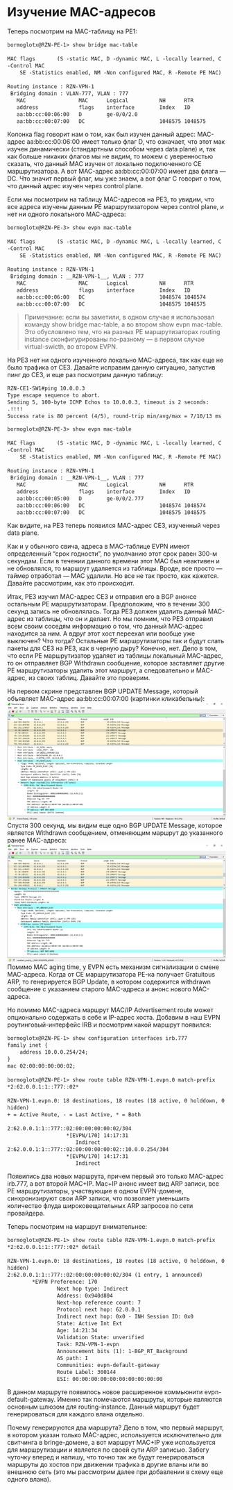 # Изучение MAC-адресов

Теперь посмотрим на MAC-таблицу на PE1:

```text
bormoglotx@RZN-PE-1> show bridge mac-table

MAC flags       (S -static MAC, D -dynamic MAC, L -locally learned, C -Control MAC
    SE -Statistics enabled, NM -Non configured MAC, R -Remote PE MAC)

Routing instance : RZN-VPN-1
 Bridging domain : VLAN-777, VLAN : 777
   MAC                 MAC      Logical          NH      RTR
   address             flags    interface        Index   ID
   aa:bb:cc:00:06:00   D        ge-0/0/2.0
   aa:bb:cc:00:07:00   DC                        1048575 1048575
```

Колонка flag говорит нам о том, как был изучен данный адрес: MAC-адрес aa:bb:cc:00:06:00 имеет только флаг D, что означает, что этот мак изучен динамически \(стандартным способом через data plane\) и, так как больше никаких флагов мы не видим, то можем с уверенностью сказать, что данный MAC изучен от локально подключенного CE маршрутизатора. А вот MAC-адрес aa:bb:cc:00:07:00 имеет два флага — DC. Что значит первый флаг, мы уже знаем, а вот флаг С говорит о том, что данный адрес изучен через control plane.

Если мы посмотрим на таблицу MAC-адресов на PE3, то увидим, что все адреса изучены данным PE маршрутизатором через control plane, и нет ни одного локального MAC-адреса:

```text
bormoglotx@RZN-PE-3> show evpn mac-table

MAC flags       (S -static MAC, D -dynamic MAC, L -locally learned, C -Control MAC
    SE -Statistics enabled, NM -Non configured MAC, R -Remote PE MAC)

Routing instance : RZN-VPN-1
 Bridging domain : __RZN-VPN-1__, VLAN : 777
   MAC                 MAC      Logical          NH      RTR
   address             flags    interface        Index   ID
   aa:bb:cc:00:06:00   DC                        1048574 1048574
   aa:bb:cc:00:07:00   DC                        1048575 1048575
```

> Примечание: если вы заметили, в одном случае я использовал команду show bridge mac-table, а во втором show evpn mac-table. Это обусловлено тем, что на разных PE маршрутизаторах routing instance сконфигурированы по-разному — в первом случае virtual-swicth, во втором EVPN.

На PE3 нет ни одного изученного локально MAC-адреса, так как еще не было трафика от CE3. Давайте исправим данную ситуацию, запустив пинг до CE3, и еще раз посмотрим данную таблицу:

```text
RZN-CE1-SW1#ping 10.0.0.3
Type escape sequence to abort.
Sending 5, 100-byte ICMP Echos to 10.0.0.3, timeout is 2 seconds:
.!!!!
Success rate is 80 percent (4/5), round-trip min/avg/max = 7/10/13 ms
```

```text
bormoglotx@RZN-PE-3> show evpn mac-table

MAC flags       (S -static MAC, D -dynamic MAC, L -locally learned, C -Control MAC
    SE -Statistics enabled, NM -Non configured MAC, R -Remote PE MAC)

Routing instance : RZN-VPN-1
 Bridging domain : __RZN-VPN-1__, VLAN : 777
   MAC                 MAC      Logical          NH      RTR
   address             flags    interface        Index   ID
   aa:bb:cc:00:05:00   D        ge-0/0/2.777
   aa:bb:cc:00:06:00   DC                        1048574 1048574
   aa:bb:cc:00:07:00   DC                        1048575 1048575
```

Как видите, на PE3 теперь появился MAC-адрес CE3, изученный через data plane.

Как и у обычного свича, адреса в MAC-таблице EVPN имеют определенный “срок годности”, по умолчанию этот срок равен 300-м секундам. Если в течении данного времени этот MAC был неактивен и не обновлялся, то маршрут удаляется из таблицы. Вроде, все просто — таймер отработал — MAC удалили. Но все не так просто, как кажется. Давайте рассмотрим, как это происходит.

Итак, PE3 изучил MAC-адрес CE3 и отправил его в BGP анонсе остальным PE маршрутизаторам. Предположим, что в течении 300 секунд запись не обновлялась. Тогда PE3 должен удалить данный MAC-адрес из таблицы, что он и делает. Но мы помним, что PE3 отправил всем своим соседям информацию о том, что данный MAC-адрес находится за ним. А вдруг этот хост переехал или вообще уже выключен? Что тогда? Остальные PE маршрутизаторы так и будут слать пакеты для CE3 на PE3, как в черную дыру? Конечно, нет. Дело в том, что если PE маршрутизатор удаляет из таблицы локальный MAC-адрес, то он отправляет BGP Withdrawn сообщение, которое заставляет другие PE маршрутизаторы удалить этот маршрут, а следовательно и MAC-адрес, из своих таблиц. Давайте это проверим.

На первом скрине представлен BGP UPDATE Message, который объявляет MAC-адрес aa:bb:cc:00:07:00 \(картинки кликабельны\):  
![](../../../.gitbook/assets/image-204.png)
Спустя 300 секунд, мы видим еще одно BGP UPDATE Message, которое является Withdrawn сообщением, отменяющим маршрут до указанного ранее MAC-адреса:  
![](../../../.gitbook/assets/image-205.png)
Помимо MAC aging time, у EVPN есть механизм сигнализации о смене MAC-адреса. Когда от CE маршрутизатора PE-ка получает Gratuitous ARP, то генерируется BGP Update, в котором содержится withdrawn сообщение с указанием старого MAC-адреса и анонс нового MAC-адреса.

Но помимо MAC-адреса маршрут MAC/IP Advertisement route может опционально содержать в себе и IP-адрес хоста. Добавим в наш EVPN роутинговый-интерфейс IRB и посмотрим какой маршрут появился:

```text
bormoglotx@RZN-PE-1> show configuration interfaces irb.777
family inet {
    address 10.0.0.254/24;
}
mac 02:00:00:00:00:02;

bormoglotx@RZN-PE-1> show route table RZN-VPN-1.evpn.0 match-prefix *2:62.0.0.1:1::777::02*

RZN-VPN-1.evpn.0: 18 destinations, 18 routes (18 active, 0 holddown, 0 hidden)
+ = Active Route, - = Last Active, * = Both

2:62.0.0.1:1::777::02:00:00:00:00:02/304
                   *[EVPN/170] 14:17:31
                      Indirect
2:62.0.0.1:1::777::02:00:00:00:00:02::10.0.0.254/304
                   *[EVPN/170] 14:17:31
                      Indirect
```

Появились два новых маршрута, причем первый это только MAC-адрес irb.777, а вот второй MAC+IP. Mac+IP анонс имеет вид ARP записи, все PE маршрутизаторы, участвующие в одном EVPN-домене, синхронизируют свои ARP записи, что позволяет уменьшить количество флуда широковещательных ARP запросов по сети провайдера.

Теперь посмотрим на маршрут внимательнее:

```text
bormoglotx@RZN-PE-1> show route table RZN-VPN-1.evpn.0 match-prefix *2:62.0.0.1:1::777::02* detail

RZN-VPN-1.evpn.0: 18 destinations, 18 routes (18 active, 0 holddown, 0 hidden)
2:62.0.0.1:1::777::02:00:00:00:00:02/304 (1 entry, 1 announced)
        *EVPN Preference: 170
                Next hop type: Indirect
                Address: 0x940d804
                Next-hop reference count: 7
                Protocol next hop: 62.0.0.1
                Indirect next hop: 0x0 - INH Session ID: 0x0
                State: Active Int Ext
                Age: 14:21:34
                Validation State: unverified
                Task: RZN-VPN-1-evpn
                Announcement bits (1): 1-BGP_RT_Background
                AS path: I
                Communities: evpn-default-gateway
                Route Label: 300144
                ESI: 00:00:00:00:00:00:00:00:00:00
```

В данном маршруте появилось новое расширенное коммьюнити evpn-default-gateway. Именно так помечаются маршруты, которые являются основным шлюзом для routing-instance. Данный маршрут будет генерироваться для каждого влана отдельно.

Почему генерируются два маршрута? Дело в том, что первый маршрут, в котором указан только MAC-адрес, используется исключительно для свитчинга в bringe-домене, а вот маршрут MAC+IP уже используется для маршрутизации и является по своей сути ARP записью. Забегу чуточку вперед и напишу, что точно так же будут генерироваться маршруты до хостов при движении трафика в другие вланы или во внешнюю сеть \(это мы рассмотрим далее при добавлении в схему еще одного влана\).

